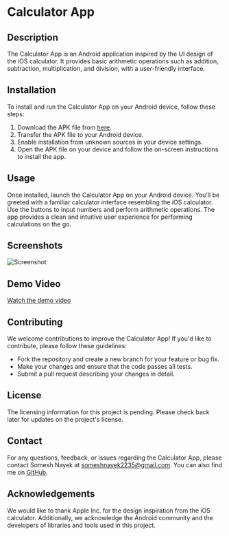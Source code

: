 # Calculator App

## Description
The Calculator App is an Android application inspired by the UI design of the iOS calculator. It provides basic arithmetic operations such as addition, subtraction, multiplication, and division, with a user-friendly interface.

## Installation
To install and run the Calculator App on your Android device, follow these steps:
1. Download the APK file from [here](https://github.com/Somesh-nayek/Sample_Calculator/releases/download/z3.0.0/app-release.apk).
2. Transfer the APK file to your Android device.
3. Enable installation from unknown sources in your device settings.
4. Open the APK file on your device and follow the on-screen instructions to install the app.

## Usage
Once installed, launch the Calculator App on your Android device. You'll be greeted with a familiar calculator interface resembling the iOS calculator. Use the buttons to input numbers and perform arithmetic operations. The app provides a clean and intuitive user experience for performing calculations on the go.

## Screenshots
![Screenshot](https://github.com/Somesh-nayek/Sample_Calculator/blob/master/app/src/main/res/drawable/screenshot.png)


## Demo Video
[Watch the demo video](https://drive.google.com/file/d/1Crq0nS6fXglT_HOmrZ7z0oF9heYmrZcR/view?usp=sharing)

## Contributing
We welcome contributions to improve the Calculator App! If you'd like to contribute, please follow these guidelines:
- Fork the repository and create a new branch for your feature or bug fix.
- Make your changes and ensure that the code passes all tests.
- Submit a pull request describing your changes in detail.

## License
The licensing information for this project is pending. Please check back later for updates on the project's license.
## Contact
For any questions, feedback, or issues regarding the Calculator App, please contact Somesh Nayek at someshnayek2235@gmail.com. You can also find me on [GitHub](https://github.com/Somesh-nayek).

## Acknowledgements
We would like to thank Apple Inc. for the design inspiration from the iOS calculator. Additionally, we acknowledge the Android community and the developers of libraries and tools used in this project.

